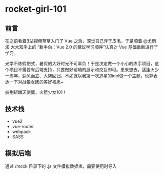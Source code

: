 # rocket-girl-101

## 前言

在之前看着B站视频草草入门了 Vue 之后，深觉自己浮于皮毛，于是顺着 @尤雨溪 大大知乎上的 “新手向：Vue 2.0 的建议学习顺序”认真对 Vue 基础重新进行了学习。

光学不练假把式，暑假的大好时光不可辜负！于是决定做一个小小的练手项目，这个项目不需要有后端支持，只要做好前端的展示和交互即可。思来想去，适逢火少一周年，迎风而立、大势回归，不如就以我第一次追星的idol做一个主题，也算表达一下对战狼女团的美好祝愿~

披荆斩棘天使翼，火箭少女101！

## 技术栈

- vue2
- vue-router
- webpack
- SASS

## 模拟后端

通过 /mock 目录下的 .js 文件模拟数据库，需要使用时导入

